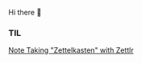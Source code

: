 Hi there 👋

### TIL
[Note Taking "Zettelkasten" with Zettlr](TIL/202007122020-note-taking-zettelkasten-with-zettlr.md)




